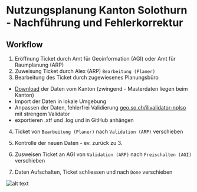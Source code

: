 # Nutzungsplanung Kanton Solothurn - Nachführung und Fehlerkorrektur

## Workflow
 1. Eröffnung Ticket durch Amt für Geoinformation (AGI) oder Amt für Raumplanung (ARP)
 2. Zuweisung Ticket durch Alex (ARP) `Bearbeitung (Planer)`
  3. Bearbeitung des Ticket durch zugewiesenes Planungsbüro
 - [Download](https://geo.so.ch/geodata/ch.so.arp.nutzungsplanung/) der Daten vom Kanton (zwingend - Masterdaten liegen beim Kanton)
 - Import der Daten in lokale Umgebung
 - Anpassen der Daten, fehlerfrei  Validierung [geo.so.ch/ilivalidator-nplso](https://geo.so.ch/ilivalidator-nplso) mit strengem Validator  
 - exportieren .xtf und .log und in GitHub anhängen
 
 4. Ticket von `Bearbeitung (Planer)` nach `Validation (ARP)` verschieben
 

 5. Kontrolle der neuen Daten - ev. zurück zu 3.
 6. Zusweisen Ticket an AGI von `Validation (ARP)` nach `Freischalten (AGI)` verschieben
 7. Daten Aufschalten, Ticket schliessen und nach `Done` verschieben

![alt text](https://github.com/bjdarp/nplso-nf/blob/master/workflow.png)

